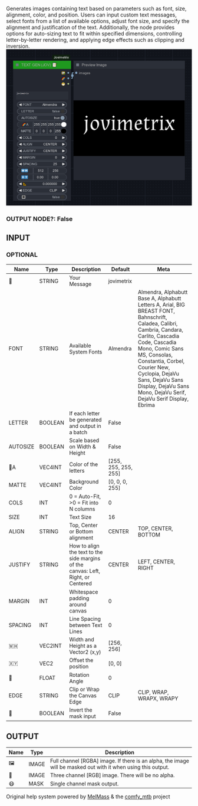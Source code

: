   
Generates images containing text based on parameters such as font, size, alignment, color, and position. Users can input custom text messages, select fonts from a list of available options, adjust font size, and specify the alignment and justification of the text. Additionally, the node provides options for auto-sizing text to fit within specified dimensions, controlling letter-by-letter rendering, and applying edge effects such as clipping and inversion.  
![TEXT GEN](https://raw.githubusercontent.com/Amorano/Jovimetrix-examples/master/node/TEXT%20GEN/TEXT%20GEN.png)
### OUTPUT NODE?: False
INPUT
-----
### OPTIONAL
| Name | Type | Description | Default | Meta |
| --- | --- | --- | --- | --- |
| 📝 | STRING | Your Message | jovimetrix |  |
| FONT | STRING | Available System Fonts | Almendra | Almendra, Alphabutt Base A, Alphabutt Letters A, Arial, BIG BREAST FONT, Bahnschrift, Caladea, Calibri, Cambria, Candara, Carlito, Cascadia Code, Cascadia Mono, Comic Sans MS, Consolas, Constantia, Corbel, Courier New, Cyclopia, DejaVu Sans, DejaVu Sans Display, DejaVu Sans Mono, DejaVu Serif, DejaVu Serif Display, Ebrima |
| LETTER | BOOLEAN | If each letter be generated and output in a batch | False |  |
| AUTOSIZE | BOOLEAN | Scale based on Width & Height | False |  |
| 🌈A | VEC4INT | Color of the letters | [255, 255, 255, 255] |  |
| MATTE | VEC4INT | Background Color | [0, 0, 0, 255] |  |
| COLS | INT | 0 = Auto-Fit, >0 = Fit into N columns | 0 |  |
| SIZE | INT | Text Size | 16 |  |
| ALIGN | STRING | Top, Center or Bottom alignment | CENTER | TOP, CENTER, BOTTOM |
| JUSTIFY | STRING | How to align the text to the side margins of the canvas: Left, Right, or Centered | CENTER | LEFT, CENTER, RIGHT |
| MARGIN | INT | Whitespace padding around canvas | 0 |  |
| SPACING | INT | Line Spacing between Text Lines | 0 |  |
| 🇼🇭 | VEC2INT | Width and Height as a Vector2 (x,y) | [256, 256] |  |
| 🇽🇾 | VEC2 | Offset the position | [0, 0] |  |
| 📐 | FLOAT | Rotation Angle | 0 |  |
| EDGE | STRING | Clip or Wrap the Canvas Edge | CLIP | CLIP, WRAP, WRAPX, WRAPY |
| 🔳 | BOOLEAN | Invert the mask input | False |  |
OUTPUT
------
| Name | Type | Description |
| --- | --- | --- |
| 🖼️ | IMAGE | Full channel [RGBA] image. If there is an alpha, the image will be masked out with it when using this output. |
| 🌈 | IMAGE | Three channel [RGB] image. There will be no alpha. |
| 😷 | MASK | Single channel mask output. |
Original help system powered by [MelMass](https://github.com/melMass) & the [comfy\_mtb](https://github.com/melMass/comfy_mtb) project